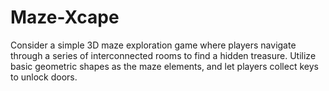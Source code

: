 # Maze-Xcape
 Consider a simple 3D maze exploration game where players navigate through a series of interconnected rooms to find a hidden treasure. Utilize basic geometric shapes as the maze elements, and let players collect keys to unlock doors.
